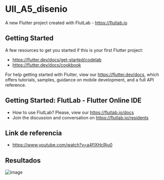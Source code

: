 # UII_A5_disenio

A new Flutter project created with FlutLab - https://flutlab.io

## Getting Started

A few resources to get you started if this is your first Flutter project:

- https://flutter.dev/docs/get-started/codelab
- https://flutter.dev/docs/cookbook

For help getting started with Flutter, view our
https://flutter.dev/docs, which offers tutorials,
samples, guidance on mobile development, and a full API reference.

## Getting Started: FlutLab - Flutter Online IDE

- How to use FlutLab? Please, view our https://flutlab.io/docs
- Join the discussion and conversation on https://flutlab.io/residents

## Link de referencia

- https://www.youtube.com/watch?v=a4fIXHcRju0

## Resultados

![image](https://github.com/GarciaJ128/UII_A5_disenio/assets/143743623/272ecf06-f5cd-48ce-9ed5-43fcc879268e)
